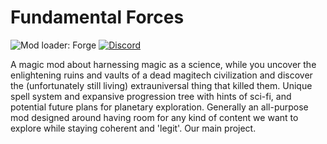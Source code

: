 # Fundamental Forces
![Mod loader: Forge](https://img.shields.io/badge/Loader-forge-1976d2?style=flat-square&color=orange&logo=curseforge)
<a href="https://discord.gg/4J2ZM6T8nT">
  <img alt="Discord" src="https://img.shields.io/discord/950771581787983912?color=informational&label=Discord&logo=discord&style=flat-square">
</a>
<br>

A magic mod about harnessing magic as a science, while you uncover the enlightening ruins and vaults of a dead magitech civilization and discover the (unfortunately still living) extrauniversal thing that killed them.
Unique spell system and expansive progression tree with hints of sci-fi, and potential future plans for planetary exploration. Generally an all-purpose mod designed around having room for any kind of content we want to explore while staying coherent and 'legit'. Our main project.
